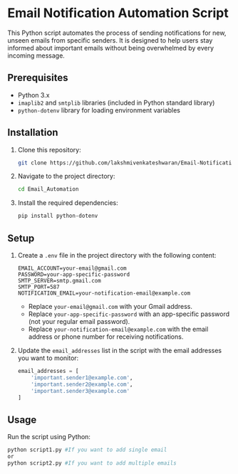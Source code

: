 # Email Notification Automation Script

This Python script automates the process of sending notifications for new, unseen emails from specific senders. It is designed to help users stay informed about important emails without being overwhelmed by every incoming message.


## Prerequisites

-  Python 3.x
- `imaplib2` and `smtplib` libraries (included in Python standard library)
- `python-dotenv` library for loading environment variables

## Installation

1. Clone this repository:
    ```bash
    git clone https://github.com/lakshmivenkateshwaran/Email-Notification-Trigger.git
    ```
2. Navigate to the project directory:
    ```bash
    cd Email_Automation
    ```
3. Install the required dependencies:
    ```bash
    pip install python-dotenv
    ```

## Setup

1. Create a `.env` file in the project directory with the following content:
    ```plaintext
    EMAIL_ACCOUNT=your-email@gmail.com
    PASSWORD=your-app-specific-password
    SMTP_SERVER=smtp.gmail.com
    SMTP_PORT=587
    NOTIFICATION_EMAIL=your-notification-email@example.com
    ```
   - Replace `your-email@gmail.com` with your Gmail address.
   - Replace `your-app-specific-password` with an app-specific password (not your regular email password).
   - Replace `your-notification-email@example.com` with the email address or phone number for receiving notifications.

2. Update the `email_addresses` list in the script with the email addresses you want to monitor:
    ```python
    email_addresses = [
        'important.sender1@example.com',
        'important.sender2@example.com',
        'important.sender3@example.com'
    ]
    ```

## Usage

Run the script using Python:
```bash
python script1.py #If you want to add single email
or
python script2.py #If you want to add multiple emails
